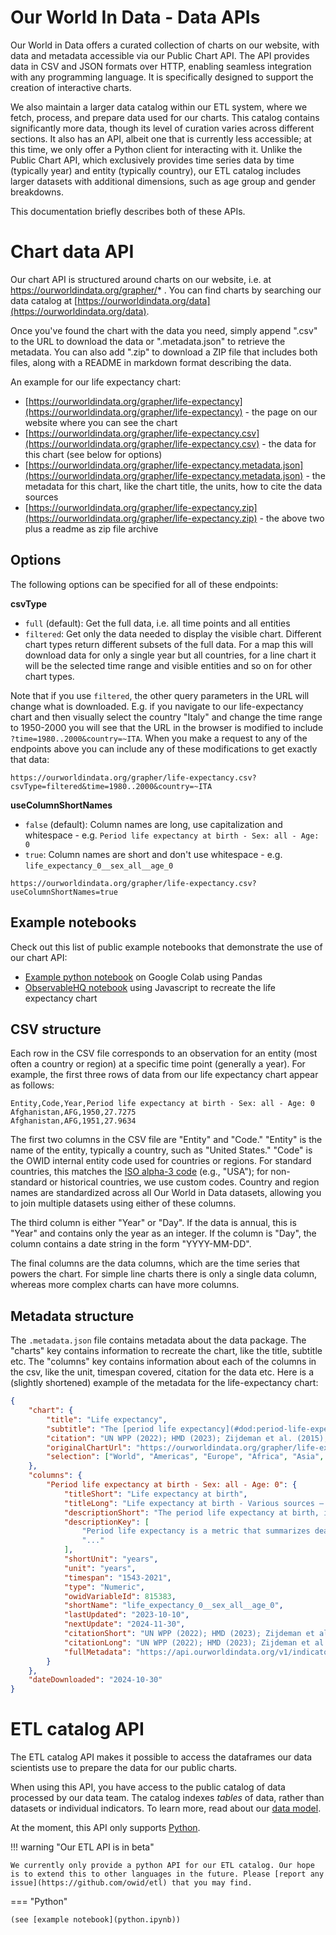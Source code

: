 # Our World In Data - Data APIs

Our World in Data offers a curated collection of charts on our website, with data and metadata accessible via our Public Chart API. The API provides data in CSV and JSON formats over HTTP, enabling seamless integration with any programming language. It is specifically designed to support the creation of interactive charts.

We also maintain a larger data catalog within our ETL system, where we fetch, process, and prepare data used for our charts. This catalog contains significantly more data, though its level of curation varies across different sections. It also has an API, albeit one that is currently less accessible; at this time, we only offer a Python client for interacting with it. Unlike the Public Chart API, which exclusively provides time series data by time (typically year) and entity (typically country), our ETL catalog includes larger datasets with additional dimensions, such as age group and gender breakdowns.

This documentation briefly describes both of these APIs.

# Chart data API

Our chart API is structured around charts on our website, i.e. at https://ourworldindata.org/grapher/* . You can find charts by searching our data catalog at [https://ourworldindata.org/data](https://ourworldindata.org/data).

Once you've found the chart with the data you need, simply append ".csv" to the URL to download the data or ".metadata.json" to retrieve the metadata. You can also add ".zip" to download a ZIP file that includes both files, along with a README in markdown format describing the data.

An example for our life expectancy chart:

- [https://ourworldindata.org/grapher/life-expectancy](https://ourworldindata.org/grapher/life-expectancy) - the page on our website where you can see the chart
- [https://ourworldindata.org/grapher/life-expectancy.csv](https://ourworldindata.org/grapher/life-expectancy.csv) - the data for this chart (see below for options)
- [https://ourworldindata.org/grapher/life-expectancy.metadata.json](https://ourworldindata.org/grapher/life-expectancy.metadata.json) - the metadata for this chart, like the chart title, the units, how to cite the data sources
- [https://ourworldindata.org/grapher/life-expectancy.zip](https://ourworldindata.org/grapher/life-expectancy.zip) - the above two plus a readme as zip file archive

## Options

The following options can be specified for all of these endpoints:

**csvType**

- `full` (default): Get the full data, i.e. all time points and all entities
- `filtered`: Get only the data needed to display the visible chart. Different chart types return different subsets of the full data. For a map this will download data for only a single year but all countries, for a line chart it will be the selected time range and visible entities and so on for other chart types.

Note that if you use `filtered`, the other query parameters in the URL will change what is downloaded. E.g. if you navigate to our life-expectancy chart and then visually select the country "Italy" and change the time range to 1950-2000 you will see that the URL in the browser is modified to include `?time=1980..2000&country=~ITA`. When you make a request to any of the endpoints above you can include any of these modifications to get exactly that data:

```
https://ourworldindata.org/grapher/life-expectancy.csv?csvType=filtered&time=1980..2000&country=~ITA
```

**useColumnShortNames**

- `false` (default): Column names are long, use capitalization and whitespace - e.g. `Period life expectancy at birth - Sex: all - Age: 0`
- `true`: Column names are short and don't use whitespace - e.g. `life_expectancy_0__sex_all__age_0`

```
https://ourworldindata.org/grapher/life-expectancy.csv?useColumnShortNames=true
```

## Example notebooks

Check out this list of public example notebooks that demonstrate the use of our chart API:

- [Example python notebook](https://colab.research.google.com/drive/1HDcqCy6ZZ05IznXzaaP9Blvvp3qoPnP8?usp=sharing) on Google Colab using Pandas
- [ObservableHQ notebook](https://observablehq.com/@owid/recreating-the-life-expectancy-chart) using Javascript to recreate the life expectancy chart

## CSV structure

Each row in the CSV file corresponds to an observation for an entity (most often a country or region) at a specific time point (generally a year). For example, the first three rows of data from our life expectancy chart appear as follows:

```csv
Entity,Code,Year,Period life expectancy at birth - Sex: all - Age: 0
Afghanistan,AFG,1950,27.7275
Afghanistan,AFG,1951,27.9634
```

The first two columns in the CSV file are "Entity" and "Code." "Entity" is the name of the entity, typically a country, such as "United States." "Code" is the OWID internal entity code used for countries or regions. For standard countries, this matches the [ISO alpha-3 code](https://en.wikipedia.org/wiki/ISO_3166-1_alpha-3) (e.g., "USA"); for non-standard or historical countries, we use custom codes. Country and region names are standardized across all Our World in Data datasets, allowing you to join multiple datasets using either of these columns.

The third column is either "Year" or "Day". If the data is annual, this is "Year" and contains only the year as an integer. If the column is "Day", the column contains a date string in the form "YYYY-MM-DD".

The final columns are the data columns, which are the time series that powers the chart. For simple line charts there is only a single data column, whereas more complex charts can have more columns.

## Metadata structure

The `.metadata.json` file contains metadata about the data package. The "charts" key contains information to recreate the chart, like the title, subtitle etc. The "columns" key contains information about each of the columns in the csv, like the unit, timespan covered, citation for the data etc. Here is a (slightly shortened) example of the metadata for the life-expectancy chart:

```json
{
    "chart": {
        "title": "Life expectancy",
        "subtitle": "The [period life expectancy](#dod:period-life-expectancy) at birth, in a given year.",
        "citation": "UN WPP (2022); HMD (2023); Zijdeman et al. (2015); Riley (2005)",
        "originalChartUrl": "https://ourworldindata.org/grapher/life-expectancy",
        "selection": ["World", "Americas", "Europe", "Africa", "Asia", "Oceania"]
    },
    "columns": {
        "Period life expectancy at birth - Sex: all - Age: 0": {
            "titleShort": "Life expectancy at birth",
            "titleLong": "Life expectancy at birth - Various sources – period tables",
            "descriptionShort": "The period life expectancy at birth, in a given year.",
            "descriptionKey": [
                "Period life expectancy is a metric that summarizes death rates across all age groups in one particular year.",
                "..."
            ],
            "shortUnit": "years",
            "unit": "years",
            "timespan": "1543-2021",
            "type": "Numeric",
            "owidVariableId": 815383,
            "shortName": "life_expectancy_0__sex_all__age_0",
            "lastUpdated": "2023-10-10",
            "nextUpdate": "2024-11-30",
            "citationShort": "UN WPP (2022); HMD (2023); Zijdeman et al. (2015); Riley (2005) – with minor processing by Our World in Data",
            "citationLong": "UN WPP (2022); HMD (2023); Zijdeman et al. (2015); Riley (2005) – ...",
            "fullMetadata": "https://api.ourworldindata.org/v1/indicators/815383.metadata.json"
        }
    },
    "dateDownloaded": "2024-10-30"
}
```

# ETL catalog API

The ETL catalog API makes it possible to access the dataframes our data scientists use to prepare the data for our public charts.

When using this API, you have access to the public catalog of data processed by our data team. The catalog indexes _tables_ of data, rather than datasets or individual indicators. To learn more, read about our [data model](../architecture/design/common-format.md).

At the moment, this API only supports [Python](python.ipynb).


!!! warning "Our ETL API is in beta"

    We currently only provide a python API for our ETL catalog. Our hope is to extend this to other languages in the future. Please [report any issue](https://github.com/owid/etl) that you may find.

=== "Python"

    (see [example notebook](python.ipynb))

